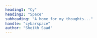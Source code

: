 ```yaml
---
heading1: "Cy"
heading2: "Space"
subheading: "A home for my thoughts..."
handle: "cybarspace"
author: "Sheikh Saad"
---
```

